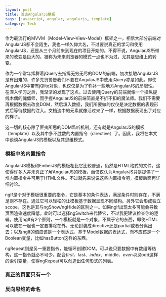 ```yaml
---
layout: post
title: 浅谈AngularJS模板
tags: [javascript, angular, angularjs, template]
category: Tech
---
```


作为最流行的MVVM（Model-View-View-Model）框架之一，相信大部分前端对AngularJS都不会陌生，我也一样久仰大名，不过要说真正的学习和使用AngularJS，还是从三个月前来到现在的项目开始的。不得不说，AngularJS所带来的改变是巨大的，被称为未来浏览器的模式一点也不为过，尤其是思维上的转变。

作为一个常年挥舞着jQuery去指挥无穷无尽的DOM的前端，初次接触AngularJS是有困难的，许多先贤警告我们不要在AngularJS中使用jQuery亦是如此。即使AngularJS中带有jQlite对象，也仅仅是为了弥补一些地方AngularJS的局限性。在深入学习之后，我渐渐的发现了这点。过去使用jQuery的前端就像一个操纵提线木偶的傀儡师，而手握AngularJS的前端简直是不折不扣的魔法师。我们不需要再根据数据去改变DOM，然后填入数据，我们所要做的仅仅是决定数据的表现形式后等待数据的注入。文档流中的元素就像活过来了一样，根据数据表现出了对应的样子。

这一切的核心除了匪夷所思的DOM监听机制，还有就是AngularJS的模板（template）以及其中多不胜数的内置指令（directive）了。因此，我将在本文中谈谈AngularJS的模板以及其思维模式。
<!-- more -->

### 模板中的内置指令

AngularJS模板和EmberJS的模板相比它比较普通，仍然是HTML格式的文件。这使得许多人并未真正了解AngularJS的模板，而仅仅认为AngularJS只是提供了一堆内置指令并可用于HTML文件。不过就先来说说这些内置指令吧，模板后面再详细讨论。

ngIf是个对于模板很重要的指令，它是基本的条件表达，满足条件时则存在，不满足则不存在。通过它可以轻松的让模板基于数据呈现不同结构。另外它会形成独立scope，这也是其与ngShow/ngHide的区别之一。如果ngIf出现太多可能会导致页面渲染速度降低，此时可以选择ngSwitch来代替它，不过我更建议检查你的逻辑。使用ngIf有2个原则，一个模板就是一个对象，不属于它的东西，即使HTML可以放在一起也一定要排除在外，无论封装成directive还是partial或者分离出去；以及ngIf的值应该是一个表达式，基于Model数据的表达式，而不应该是一个Boolean变量，比如hasButton这样的东西。

ngRepeat则是另一重要指令，能循环创建DOM。可以说只要数据中有数组等结构，这一指令就必不可少。配合$first、$last、$index、$middle、$even以及$odd这样的索引变量，使得ngRepeat可以创造出任何形式的列表。



### 真正的页面只有一个
### 反向思维的命名


